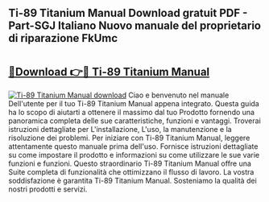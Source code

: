 ## Ti-89 Titanium Manual Download gratuit PDF - Part-SGJ Italiano Nuovo manuale del proprietario di riparazione FkUmc

# <h2><a href="http://dfgcgju.blite.top/?on=Ti-89+Titanium+Manual">🔗Download 👉🔴 Ti-89 Titanium Manual</a></h2>

[![Ti-89 Titanium Manual download](https://i.imgur.com/lujVjoI.png)](http://dfgcgju.blite.top/?on=Ti-89+Titanium+Manual)
Ciao e benvenuto nel manuale Dell'utente per il tuo Ti-89 Titanium Manual appena integrato. Questa guida ha lo scopo di aiutarti a ottenere il massimo dal tuo Prodotto fornendo una panoramica completa delle sue caratteristiche, funzioni e vantaggi. Troverai istruzioni dettagliate per L'installazione, L'uso, la manutenzione e la risoluzione dei problemi. Per iniziare con Ti-89 Titanium Manual, leggere attentamente questo manuale prima dell'uso. Fornisce istruzioni dettagliate su come impostare il prodotto e informazioni su come utilizzare le sue varie funzioni e funzioni. Questo straordinario Ti-89 Titanium Manual offre una Suite completa di funzionalità che ottimizzano il flusso di lavoro. La vostra soddisfazione è garantita Ti-89 Titanium Manual. Sosteniamo la qualità dei nostri prodotti e servizi.
